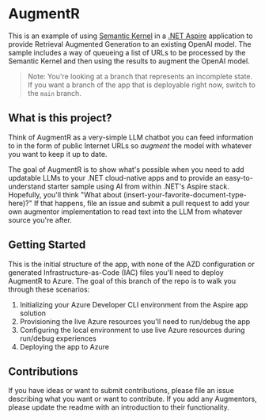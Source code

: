 # AugmentR

This is an example of using [Semantic Kernel](https://learn.microsoft.com/semantic-kernel/overview/) in a [.NET Aspire](https://learn.microsoft.com/dotnet/aspire/) application to provide Retrieval Augmented Generation to an existing OpenAI model. The sample includes a way of queueing a list of URLs to be processed by the Semantic Kernel and then using the results to augment the OpenAI model. 

> Note: You're looking at a branch that represents an incomplete state. If you want a branch of the app that is deployable right now, switch to the `main` branch. 

## What is this project? 

Think of AugmentR as a very-simple LLM chatbot you can feed information to in the form of public Internet URLs so *augment* the model with whatever you want to keep it up to date. 

The goal of AugmentR is to show what's possible when you need to add updatable LLMs to your .NET cloud-native apps and to provide an easy-to-understand starter sample using AI from within .NET's Aspire stack. Hopefully, you'll think "What about (insert-your-favorite-document-type-here)?" If that happens, file an issue and submit a pull request to add your own augmentor implementation to read text into the LLM from whatever source you're after.

## Getting Started

This is the initial structure of the app, with none of the AZD configuration or generated Infrastructure-as-Code (IAC) files you'll need to deploy AugmentR to Azure. The goal of this branch of the repo is to walk you through these scenarios: 

1. Initializing your Azure Developer CLI environment from the Aspire app solution
1. Provisioning the live Azure resources you'll need to run/debug the app
1. Configuring the local environment to use live Azure resources during run/debug experiences
1. Deploying the app to Azure

## Contributions

If you have ideas or want to submit contributions, please file an issue describing what you want or want to contribute. If you add any Augmentors, please update the readme with an introduction to their functionality. 